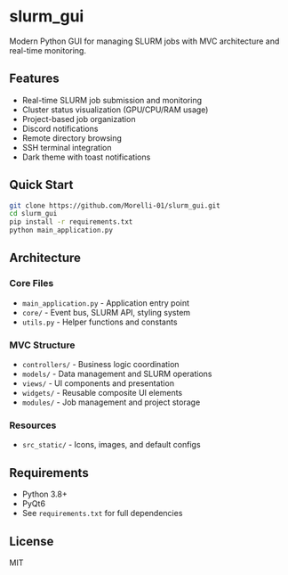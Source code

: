 # slurm_gui

Modern Python GUI for managing SLURM jobs with MVC architecture and real-time monitoring.

## Features

- Real-time SLURM job submission and monitoring
- Cluster status visualization (GPU/CPU/RAM usage)
- Project-based job organization
- Discord notifications
- Remote directory browsing
- SSH terminal integration
- Dark theme with toast notifications

## Quick Start

```bash
git clone https://github.com/Morelli-01/slurm_gui.git
cd slurm_gui
pip install -r requirements.txt
python main_application.py
```

## Architecture

### Core Files
- `main_application.py` - Application entry point
- `core/` - Event bus, SLURM API, styling system
- `utils.py` - Helper functions and constants

### MVC Structure
- `controllers/` - Business logic coordination
- `models/` - Data management and SLURM operations  
- `views/` - UI components and presentation
- `widgets/` - Reusable composite UI elements
- `modules/` - Job management and project storage

### Resources
- `src_static/` - Icons, images, and default configs

## Requirements

- Python 3.8+
- PyQt6
- See `requirements.txt` for full dependencies

## License

MIT